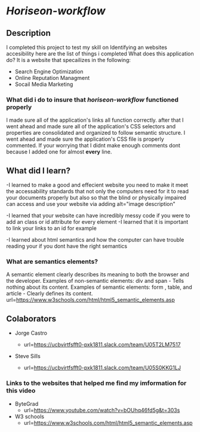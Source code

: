 # *Horiseon-workflow*

## Description
I completed this project to test my skill on Identifying an websites accesibility here are the list of things i completed
What does this application do? It is a website that specailizes in the following:
* Search Engine Optimization
* Online Reputation Managment
* Socail Media Marketing
### What did i do to insure that *horiseon-workflow* functioned properly
I made sure all of the application's links all function correctly.
after that I went ahead and made sure all of the application's CSS selectors and properties are consolidated and organized to follow semantic structure.
I went ahead and made sure the application's CSS file is properly commented.
If your worrying that I didnt make enough comments dont because I added one for almost **every** line.

## What did I learn?
-I learned to make a good and effecient website you need to make it meet the accessability standards that not only the computers need for it to read your documents properly but also so that the blind or physically impaired can access and use your website via adding alt="image description"

-I learned that your website can have incredibly messy code if you were to add an class or id attribute for every element
-I learned that it is important to link your links to an id for example <section class="search-engine-optimization" id="search-engine-optimization">
-I learned about html semantics and how the computer can have trouble reading your <!DOCTYPE html> if you dont have the right semantics

### What are semantics elements?
A semantic element clearly describes its meaning to both the browser and the developer.
Examples of non-semantic elements: div and span - Tells nothing about its content.
Examples of semantic elements: form , table, and article - Clearly defines its content.
url=https://www.w3schools.com/html/html5_semantic_elements.asp

## Colaborators 
* Jorge Castro
     * url=https://ucbvirtfsfft0-pxk1811.slack.com/team/U05T2LM7517

* Steve Sills
     * url=https://ucbvirtfsfft0-pxk1811.slack.com/team/U05S0KKG1LJ
### Links to the websites that helped me find my imformation for this video
* ByteGrad
    * url=https://www.youtube.com/watch?v=bOUhq46fd5g&t=303s
* W3 schools
    * url=https://www.w3schools.com/html/html5_semantic_elements.asp



